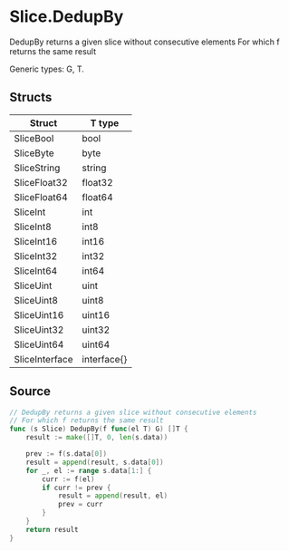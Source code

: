 # Slice.DedupBy

DedupBy returns a given slice without consecutive elements For which f returns the same result

Generic types: G, T.

## Structs

| Struct | T type |
| ------ | ------ |
| SliceBool | bool |
| SliceByte | byte |
| SliceString | string |
| SliceFloat32 | float32 |
| SliceFloat64 | float64 |
| SliceInt | int |
| SliceInt8 | int8 |
| SliceInt16 | int16 |
| SliceInt32 | int32 |
| SliceInt64 | int64 |
| SliceUint | uint |
| SliceUint8 | uint8 |
| SliceUint16 | uint16 |
| SliceUint32 | uint32 |
| SliceUint64 | uint64 |
| SliceInterface | interface{} |


## Source

```go
// DedupBy returns a given slice without consecutive elements
// For which f returns the same result
func (s Slice) DedupBy(f func(el T) G) []T {
	result := make([]T, 0, len(s.data))

	prev := f(s.data[0])
	result = append(result, s.data[0])
	for _, el := range s.data[1:] {
		curr := f(el)
		if curr != prev {
			result = append(result, el)
			prev = curr
		}
	}
	return result
}
```